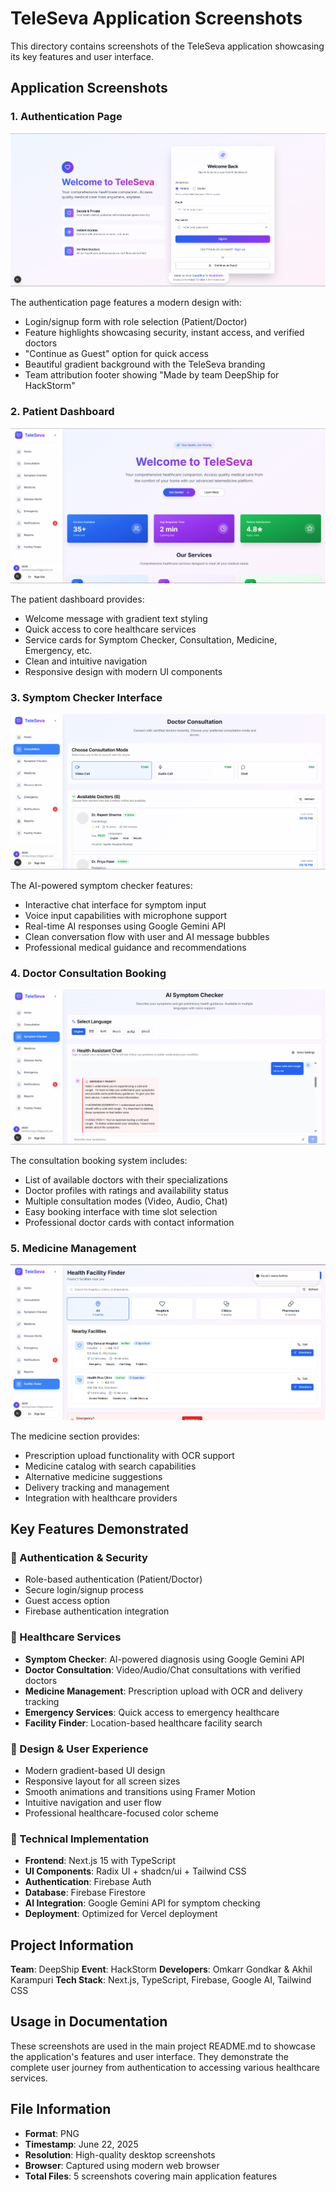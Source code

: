 # TeleSeva Application Screenshots

This directory contains screenshots of the TeleSeva application showcasing its key features and user interface.

## Application Screenshots

### 1. Authentication Page
![Authentication Page](Screenshot%202025-06-22%20211856.png)

The authentication page features a modern design with:
- Login/signup form with role selection (Patient/Doctor)
- Feature highlights showcasing security, instant access, and verified doctors
- "Continue as Guest" option for quick access
- Beautiful gradient background with the TeleSeva branding
- Team attribution footer showing "Made by team DeepShip for HackStorm"

### 2. Patient Dashboard
![Patient Dashboard](Screenshot%202025-06-22%20211919.png)

The patient dashboard provides:
- Welcome message with gradient text styling
- Quick access to core healthcare services
- Service cards for Symptom Checker, Consultation, Medicine, Emergency, etc.
- Clean and intuitive navigation
- Responsive design with modern UI components

### 3. Symptom Checker Interface
![Symptom Checker](Screenshot%202025-06-22%20211937.png)

The AI-powered symptom checker features:
- Interactive chat interface for symptom input
- Voice input capabilities with microphone support
- Real-time AI responses using Google Gemini API
- Clean conversation flow with user and AI message bubbles
- Professional medical guidance and recommendations

### 4. Doctor Consultation Booking
![Doctor Consultation](Screenshot%202025-06-22%20212033.png)

The consultation booking system includes:
- List of available doctors with their specializations
- Doctor profiles with ratings and availability status
- Multiple consultation modes (Video, Audio, Chat)
- Easy booking interface with time slot selection
- Professional doctor cards with contact information

### 5. Medicine Management
![Medicine Management](Screenshot%202025-06-22%20212101.png)

The medicine section provides:
- Prescription upload functionality with OCR support
- Medicine catalog with search capabilities
- Alternative medicine suggestions
- Delivery tracking and management
- Integration with healthcare providers

## Key Features Demonstrated

### 🔐 Authentication & Security
- Role-based authentication (Patient/Doctor)
- Secure login/signup process
- Guest access option
- Firebase authentication integration

### 🏥 Healthcare Services
- **Symptom Checker**: AI-powered diagnosis using Google Gemini API
- **Doctor Consultation**: Video/Audio/Chat consultations with verified doctors
- **Medicine Management**: Prescription upload with OCR and delivery tracking
- **Emergency Services**: Quick access to emergency healthcare
- **Facility Finder**: Location-based healthcare facility search

### 🎨 Design & User Experience
- Modern gradient-based UI design
- Responsive layout for all screen sizes
- Smooth animations and transitions using Framer Motion
- Intuitive navigation and user flow
- Professional healthcare-focused color scheme

### 🚀 Technical Implementation
- **Frontend**: Next.js 15 with TypeScript
- **UI Components**: Radix UI + shadcn/ui + Tailwind CSS
- **Authentication**: Firebase Auth
- **Database**: Firebase Firestore
- **AI Integration**: Google Gemini API for symptom checking
- **Deployment**: Optimized for Vercel deployment

## Project Information

**Team**: DeepShip
**Event**: HackStorm
**Developers**: Omkarr Gondkar & Akhil Karampuri
**Tech Stack**: Next.js, TypeScript, Firebase, Google AI, Tailwind CSS

## Usage in Documentation

These screenshots are used in the main project README.md to showcase the application's features and user interface. They demonstrate the complete user journey from authentication to accessing various healthcare services.

## File Information

- **Format**: PNG
- **Timestamp**: June 22, 2025
- **Resolution**: High-quality desktop screenshots
- **Browser**: Captured using modern web browser
- **Total Files**: 5 screenshots covering main application features

